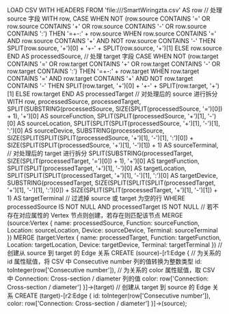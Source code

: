 LOAD CSV WITH HEADERS FROM 'file:///SmartWiringzta.csv' AS row
// 处理 source 字段
WITH row,
    CASE 
        WHEN NOT (row.source CONTAINS '=' OR row.source CONTAINS '+' OR row.source CONTAINS '-' OR row.source CONTAINS ':')
        THEN '=+-:' + row.source
        WHEN row.source CONTAINS '=' AND row.source CONTAINS '+' AND NOT row.source CONTAINS '-'
        THEN SPLIT(row.source, '+')[0] + '+-' + SPLIT(row.source, '+')[1]
        ELSE row.source
    END AS processedSource,
    // 处理 target 字段
    CASE 
        WHEN NOT (row.target CONTAINS '=' OR row.target CONTAINS '+' OR row.target CONTAINS '-' OR row.target CONTAINS ':')
        THEN '=+-:' + row.target
        WHEN row.target CONTAINS '=' AND row.target CONTAINS '+' AND NOT row.target CONTAINS '-'
        THEN SPLIT(row.target, '+')[0] + '+-' + SPLIT(row.target, '+')[1]
        ELSE row.target
    END AS processedTarget
// 对处理后的 source 进行拆分
WITH row, processedSource, processedTarget,
    SPLIT(SUBSTRING(processedSource, SIZE(SPLIT(processedSource, '=')[0]) + 1), '+')[0] AS sourceFunction,
    SPLIT(SPLIT(processedSource, '+')[1], '-')[0] AS sourceLocation,
    SPLIT(SPLIT(SPLIT(processedSource, '+')[1], '-')[1], ':')[0] AS sourceDevice,
    SUBSTRING(processedSource, SIZE(SPLIT(SPLIT(SPLIT(processedSource, '+')[1], '-')[1], ':')[0]) + SIZE(SPLIT(SPLIT(processedSource, '+')[1], '-')[1]) + 1) AS sourceTerminal,
    // 对处理后的 target 进行拆分
    SPLIT(SUBSTRING(processedTarget, SIZE(SPLIT(processedTarget, '=')[0]) + 1), '+')[0] AS targetFunction,
    SPLIT(SPLIT(processedTarget, '+')[1], '-')[0] AS targetLocation,
    SPLIT(SPLIT(SPLIT(processedTarget, '+')[1], '-')[1], ':')[0] AS targetDevice,
    SUBSTRING(processedTarget, SIZE(SPLIT(SPLIT(SPLIT(processedTarget, '+')[1], '-')[1], ':')[0]) + SIZE(SPLIT(SPLIT(processedTarget, '+')[1], '-')[1]) + 1) AS targetTerminal
// 过滤掉 source 或 target 为空的行
WHERE processedSource IS NOT NULL AND processedTarget IS NOT NULL
// 若不存在对应属性的 Vertex 节点则创建，若存在则匹配该节点
MERGE (source:Vertex {
    name: processedSource,
    Function: sourceFunction,
    Location: sourceLocation,
    Device: sourceDevice,
    Terminal: sourceTerminal
})
MERGE (target:Vertex {
    name: processedTarget,
    Function: targetFunction,
    Location: targetLocation,
    Device: targetDevice,
    Terminal: targetTerminal
})
// 创建从 source 到 target 的 Edge 关系
CREATE (source)-[r1:Edge {
    // 为关系的 id 属性赋值，将 CSV 中 Consecutive number 列的值转换为整数类型
    id: toInteger(row['Consecutive number']),
    // 为关系的 color 属性赋值，取 CSV 中 Connection: Cross-section / diameter 列的值
    color: row['Connection: Cross-section / diameter']
}]->(target)
// 创建从 target 到 source 的 Edge 关系
CREATE (target)-[r2:Edge {
    id: toInteger(row['Consecutive number']),
    color: row['Connection: Cross-section / diameter']
}]->(source);